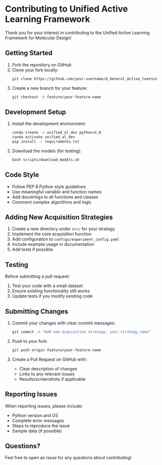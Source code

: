 # Contributing to Unified Active Learning Framework

Thank you for your interest in contributing to the Unified Active Learning Framework for Molecular Design!

## Getting Started

1. Fork the repository on GitHub
2. Clone your fork locally:
   ```bash
   git clone https://github.com/your-username/A_General_Active_learning_framework_for_MoleDesign.git
   ```
3. Create a new branch for your feature:
   ```bash
   git checkout -b feature/your-feature-name
   ```

## Development Setup

1. Install the development environment:
   ```bash
   conda create -n unified_al_dev python=3.8
   conda activate unified_al_dev
   pip install -r requirements.txt
   ```

2. Download the models (for testing):
   ```bash
   bash scripts/download_models.sh
   ```

## Code Style

- Follow PEP 8 Python style guidelines
- Use meaningful variable and function names
- Add docstrings to all functions and classes
- Comment complex algorithms and logic

## Adding New Acquisition Strategies

1. Create a new directory under `src/` for your strategy
2. Implement the core acquisition function
3. Add configuration to `configs/experiment_config.yaml`
4. Include example usage in documentation
5. Add tests if possible

## Testing

Before submitting a pull request:

1. Test your code with a small dataset
2. Ensure existing functionality still works
3. Update tests if you modify existing code

## Submitting Changes

1. Commit your changes with clear commit messages:
   ```bash
   git commit -m "Add new acquisition strategy: your_strategy_name"
   ```

2. Push to your fork:
   ```bash
   git push origin feature/your-feature-name
   ```

3. Create a Pull Request on GitHub with:
   - Clear description of changes
   - Links to any relevant issues
   - Results/screenshots if applicable

## Reporting Issues

When reporting issues, please include:
- Python version and OS
- Complete error messages
- Steps to reproduce the issue
- Sample data (if possible)

## Questions?

Feel free to open an issue for any questions about contributing!